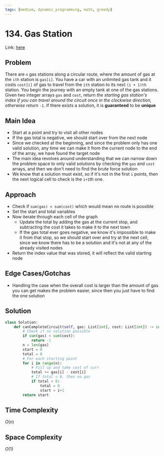 ```yaml
---
tags: [medium, dynamic_programming, math, greedy]
---
```

# 134. Gas Station
Link: [here](https://leetcode.com/problems/gas-station/description/)
## Problem
There are `n` gas stations along a circular route, where the amount of gas at the `ith` station is `gas[i]`.
You have a car with an unlimited gas tank and it costs `cost[i]` of gas to travel from the `ith` station to its next `(i + 1)th` station. You begin the journey with an empty tank at one of the gas stations.
Given two integer arrays `gas` and `cost`, return _the starting gas station's index if you can travel around the circuit once in the clockwise direction, otherwise return_ `-1`. If there exists a solution, it is **guaranteed** to be **unique**
## Main Idea
- Start at a point and try to visit all other nodes
- If the gas total is negative, we should start over from the next node
- Since we checked at the beginning, and since the problem only has one valid solution, any time we can make it from the current node to the end of the array, we have found the target node
- The main idea revolves around understanding that we can narrow down the problem space to only valid solutions by checking the `gas` and `cost` arrays, and then we don't need to find the brute force solution
- We know that a solution must exist, so if it's not in the first `i` points, then the next logical cell to check is the `i+1`th one.
## Approach
- Check if `sum(gas) < sum(cost)` which would mean no route is possible 
- Set the start and total variables
- Now iterate through each cell of the graph
	- Update the total by adding the gas at the current stop, and subtracting the cost it takes to make it to the next town
	- If the gas total ever goes negative, we know it's impossible to make it from that stop, so we should start over and try at the next cell, since we know there has to be a solution and it's not at any of the already visited nodes
- Return the index value that was stored, it will reflect the valid starting node
## Edge Cases/Gotchas 
- Handling the case when the overall cost is larger than the amount of gas you can get makes the problem easier, since then you just have to find the one solution
## Solution
```python 
class Solution:
    def canCompleteCircuit(self, gas: List[int], cost: List[int]) -> int:
        # Check if no solution possible
        if sum(gas) < sum(cost):
            return -1
        n = len(gas)
        start = 0
        total = 0
        # For each starting point
        for i in range(n):
            # Fill up and take cost of curr
            total += gas[i] - cost[i]
            # If total < 0, then no gas
            if total < 0:
                total = 0
                start = i+1
        return start
```
## Time Complexity
$O(n)$
## Space Complexity
$O(1)$
